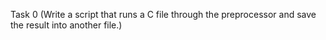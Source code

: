 Task 0 (Write a script that runs a C file through the preprocessor and save the result into another file.)
